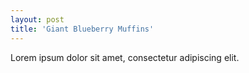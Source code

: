```yaml
---
layout: post
title: 'Giant Blueberry Muffins'
---
```

Lorem ipsum dolor sit amet, consectetur adipiscing elit. 
